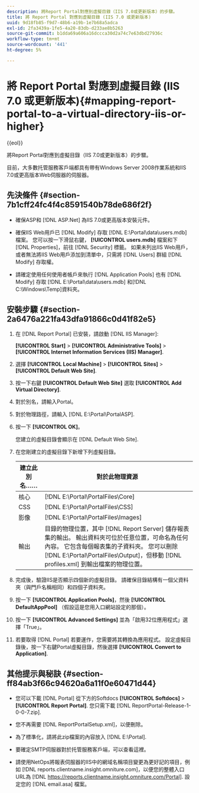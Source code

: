 ```yaml
---
description: 將Report Portal對應到虛擬目錄（IIS 7.0或更新版本）的步驟。
title: 將 Report Portal 對應到虛擬目錄 (IIS 7.0 或更新版本)
uuid: 9d18fb85-f9d7-48b6-a19b-1e7b68a5adca
exl-id: 2fa3439a-1fe5-4a20-83db-d233ae8b5263
source-git-commit: b1dda69a606a16dccca30d2a74c7e63dbd27936c
workflow-type: tm+mt
source-wordcount: '441'
ht-degree: 5%

---
```


# 將 Report Portal 對應到虛擬目錄 (IIS 7.0 或更新版本){#mapping-report-portal-to-a-virtual-directory-iis-or-higher}

{{eol}}

將Report Portal對應到虛擬目錄（IIS 7.0或更新版本）的步驟。

目前，大多數托管服務客戶端都具有帶有Windows Server 2008作業系統和IIS 7.0或更高版本Web伺服器的伺服器。

## 先決條件 {#section-7b1cff24fc4f4c8591540b78de686f2f}

* 確保ASP和 [!DNL ASP.Net] 為IIS 7.0或更高版本安裝元件。
* 確保IIS Web用戶已 [!DNL Modify] 存取 [!DNL E:\Portal\data\users.mdb] 檔案。 您可以按一下滑鼠右鍵， **[!UICONTROL users.mdb]** 檔案和下 [!DNL Properties]，前往 [!DNL Security] 標籤。 如果未列出IIS Web用戶，或者無法將IIS Web用戶添加到清單中，只需將 [!DNL Users] 群組 [!DNL Modify] 存取權。

* 請確定使用任何使用者帳戶來執行 [!DNL Application Pools] 也有 [!DNL Modify] 存取 [!DNL E:\Portal\data\users.mdb] 和[!DNL C:\Windows\Temp\]資料夾。

## 安裝步驟 {#section-2a6476a221fa43dfa91866c0d41f82e5}

1. 在 [!DNL Report Portal] 已安裝，請啟動 [!DNL IIS Manager]:

   **[!UICONTROL Start]** > **[!UICONTROL Administrative Tools]** > **[!UICONTROL Internet Information Services (IIS) Manager]**.

1. 選擇 **[!UICONTROL Local Machine]** > **[!UICONTROL Sites]** > **[!UICONTROL Default Web Site]**.

1. 按一下右鍵 **[!UICONTROL Default Web Site]** 選取 **[!UICONTROL Add Virtual Directory]**.

1. 對於別名，請輸入Portal。
1. 對於物理路徑，請輸入 [!DNL E:\Portal\PortalASP].
1. 按一下 **[!UICONTROL OK]**。

   您建立的虛擬目錄會顯示在 [!DNL Default Web Site].

1. 在您剛建立的虛擬目錄下新增下列虛擬目錄。

   | 建立此別名…… | 對於此物理資源 |
   |---|---|
   | 核心 | [!DNL E:\Portal\PortalFiles\Core] |
   | CSS | [!DNL E:\Portal\PortalFiles\CSS] |
   | 影像 | [!DNL E:\Portal\PortalFiles\Images] |
   | 輸出 | 目錄的物理位置，其中 [!DNL Report Server] 儲存報表集的輸出。 輸出資料夾可位於任意位置，可命名為任何內容。 它包含每個報表集的子資料夾。 您可以刪除 [!DNL E:\Portal\PortalFiles\Output]，但移動 [!DNL profiles.xml] 到輸出檔案的物理位置。 |

1. 完成後，驗證IIS是否顯示四個新的虛擬目錄。 請確保目錄結構有一個父資料夾（與門戶名稱相同）和四個子資料夾。
1. 按一下 **[!UICONTROL Application Pools]**，然後 **[!UICONTROL DefaultAppPool]** （假設這是您用入口網站設定的那個）。

1. 按一下 **[!UICONTROL Advanced Settings]** 並為「啟用32位應用程式」選擇「True」。
1. 若要取得 [!DNL Portal] 若要運作，您需要將其轉換為應用程式。 設定虛擬目錄後，按一下右鍵Portal虛擬目錄，然後選擇 **[!UICONTROL Convert to Application]**.

## 其他提示與秘訣 {#section-ff84ab3f66c94620a6a11f0e60471d44}

* 您可以下載 [!DNL Portal] 從下方的Softdocs **[!UICONTROL Softdocs]** > **[!UICONTROL Report Portal]**. 您只需下載 [!DNL ReportPortal-Release-1-0-0-7.zip].

* 您不再需要 [!DNL ReportPortalSetup.xml]，以便刪除。
* 為了標準化，請將此zip檔案的內容放入 [!DNL E:\Portal].
* 要確定SMTP伺服器對於托管服務客戶端，可以查看這裡。
* 請使用NetOps將報表伺服器的IIS中的網域名稱項目變更為更好記的項目，例如 [!DNL reports.clientname.insight.omniture.com]，以便您的整體入口URL為 [!DNL https://reports.clientname.insight.omniture.com/Portal]. 設定您的 [!DNL email.asa] 檔案。

